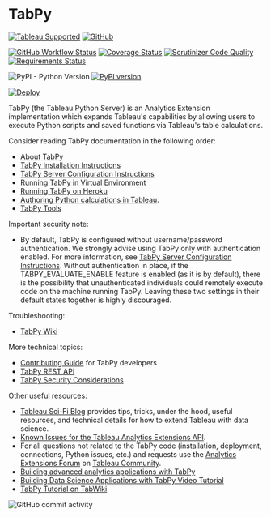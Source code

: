 # TabPy

[![Tableau Supported](https://img.shields.io/badge/Support%20Level-Tableau%20Supported-53bd92.svg)](https://www.tableau.com/support-levels-it-and-developer-tools)
[![GitHub](https://img.shields.io/badge/license-MIT-brightgreen.svg)](https://raw.githubusercontent.com/Tableau/TabPy/master/LICENSE)

[![GitHub Workflow Status](https://img.shields.io/github/workflow/status/tableau/tabpy/Test%20Run%20on%20Push)](https://github.com/tableau/TabPy/actions?query=workflow%3A%22Test+Run+on+Push%22)
[![Coverage Status](https://coveralls.io/repos/github/tableau/TabPy/badge.svg?branch=master)](https://coveralls.io/github/tableau/TabPy?branch=master)
[![Scrutinizer Code Quality](https://scrutinizer-ci.com/g/tableau/TabPy/badges/quality-score.png?b=master)](https://scrutinizer-ci.com/g/tableau/TabPy/?branch=master)
[![Requirements Status](https://requires.io/github/tableau/TabPy/requirements.svg?branch=master)](https://requires.io/github/tableau/TabPy/requirements/?branch=master)

![PyPI - Python Version](https://img.shields.io/pypi/pyversions/tabpy?label=PyPI%20Python%20versions)
[![PyPI version](https://badge.fury.io/py/tabpy.svg)](https://pypi.python.org/pypi/tabpy/)

[![Deploy](https://www.herokucdn.com/deploy/button.svg)](https://heroku.com/deploy?template=https://github.com/tableau/tabpy)

TabPy (the Tableau Python Server) is an Analytics Extension implementation which
expands Tableau's capabilities by allowing users to execute Python scripts and
saved functions via Tableau's table calculations.

Consider reading TabPy documentation in the following order:

* [About TabPy](docs/about.md)
* [TabPy Installation Instructions](docs/server-install.md)
* [TabPy Server Configuration Instructions](docs/server-config.md)
* [Running TabPy in Virtual Environment](docs/tabpy-virtualenv.md)
* [Running TabPy on Heroku](docs/deploy-to-heroku.md)
* [Authoring Python calculations in Tableau](docs/TableauConfiguration.md).
* [TabPy Tools](docs/tabpy-tools.md)

Important security note:

* By default, TabPy is configured without username/password authentication.
We strongly advise using TabPy only with authentication enabled. For more
information, see 
[TabPy Server Configuration Instructions](docs/server-config.md#authentication). 
Without authentication in place, if the TABPY_EVALUATE_ENABLE feature is
enabled (as it is by default), there is the possibility that unauthenticated
individuals could remotely execute code on the machine running TabPy.
Leaving these two settings in their default states together is highly
discouraged.

Troubleshooting:

* [TabPy Wiki](https://github.com/tableau/TabPy/wiki)

More technical topics:

* [Contributing Guide](CONTRIBUTING.md) for TabPy developers
* [TabPy REST API](docs/server-rest.md)
* [TabPy Security Considerations](docs/security.md)

Other useful resources:

* [Tableau Sci-Fi Blog](http://tabscifi.golovatyi.info/) provides tips, tricks, under
  the hood, useful resources, and technical details for how to extend
  Tableau with data science.
* [Known Issues for the Tableau Analytics Extensions API](https://tableau.github.io/analytics-extensions-api/docs/ae_known_issues.html).
* For all questions not related to the TabPy code (installation, deployment,
  connections, Python issues, etc.) and requests use the
  [Analytics Extensions Forum](https://community.tableau.com/community/forums/analyticsextensions)
  on [Tableau Community](https://community.tableau.com).
* [Building advanced analytics applications with TabPy](https://www.tableau.com/about/blog/2017/1/building-advanced-analytics-applications-tabpy-64916)
* [Building Data Science Applications with TabPy Video Tutorial](https://youtu.be/nRtOMTnBz_Y)
* [TabPy Tutorial on TabWiki](https://community.tableau.com/docs/DOC-10856)

![GitHub commit activity](https://img.shields.io/github/commit-activity/m/tableau/TabPy.svg)

